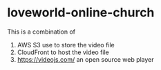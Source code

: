 # loveworld-online-church
This is a combination of
1. AWS S3 use to store the video file
2. CloudFront to host the video file
3. https://videojs.com/ an open source web player

